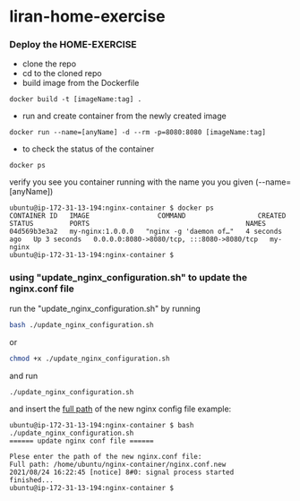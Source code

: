 # liran-home-exercise

### Deploy the HOME-EXERCISE
  * clone the repo
  * cd to the cloned repo
  * build image from the Dockerfile

```
docker build -t [imageName:tag] .
```

  * run and create container from the newly created image

```
docker run --name=[anyName] -d --rm -p=8080:8080 [imageName:tag]
```

  * to check the status of the container
```
docker ps
```
verify you see you container running with the name you you given (--name=\[anyName])

```
ubuntu@ip-172-31-13-194:nginx-container $ docker ps
CONTAINER ID   IMAGE                 COMMAND                  CREATED         STATUS         PORTS                                       NAMES
04d569b3e3a2   my-nginx:1.0.0.0   "nginx -g 'daemon of…"   4 seconds ago   Up 3 seconds   0.0.0.0:8080->8080/tcp, :::8080->8080/tcp   my-nginx
ubuntu@ip-172-31-13-194:nginx-container $
```


### using "update_nginx_configuration.sh" to update the nginx.conf file
run the "update_nginx_configuration.sh" by running
```bash
bash ./update_nginx_configuration.sh
```
or 
```bash
chmod +x ./update_nginx_configuration.sh
```
and run
```bash
./update_nginx_configuration.sh
```

and insert the <u>full path</u> of the new nginx config file
example:
```bahs
ubuntu@ip-172-31-13-194:nginx-container $ bash ./update_nginx_configuration.sh
====== update nginx conf file ======

Plese enter the path of the new nginx.conf file:
Full path: /home/ubuntu/nginx-container/nginx.conf.new
2021/08/24 16:22:45 [notice] 8#0: signal process started
finished...
ubuntu@ip-172-31-13-194:nginx-container $
```

